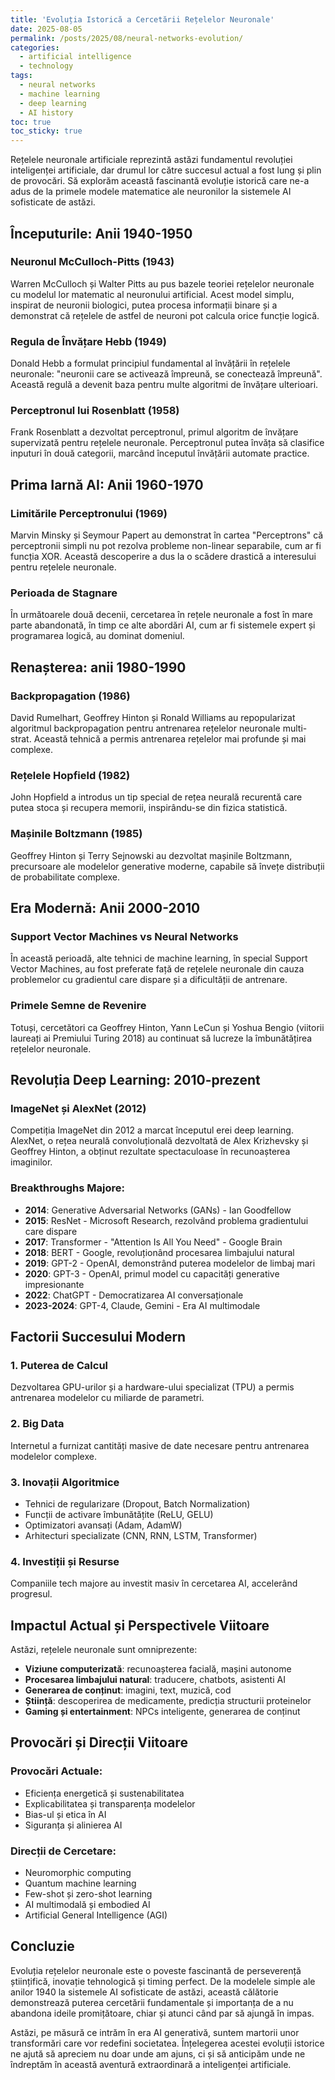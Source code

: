 ```yaml
---
title: 'Evoluția Istorică a Cercetării Rețelelor Neuronale'
date: 2025-08-05
permalink: /posts/2025/08/neural-networks-evolution/
categories:
  - artificial intelligence
  - technology
tags:
  - neural networks
  - machine learning
  - deep learning
  - AI history
toc: true
toc_sticky: true
---
```


Rețelele neuronale artificiale reprezintă astăzi fundamentul revoluției inteligenței artificiale, dar drumul lor către succesul actual a fost lung și plin de provocări. Să explorăm această fascinantă evoluție istorică care ne-a adus de la primele modele matematice ale neuronilor la sistemele AI sofisticate de astăzi.

## Începuturile: Anii 1940-1950

### Neuronul McCulloch-Pitts (1943)
Warren McCulloch și Walter Pitts au pus bazele teoriei rețelelor neuronale cu modelul lor matematic al neuronului artificial. Acest model simplu, inspirat de neuronii biologici, putea procesa informații binare și a demonstrat că rețelele de astfel de neuroni pot calcula orice funcție logică.

### Regula de Învățare Hebb (1949)
Donald Hebb a formulat principiul fundamental al învățării în rețelele neuronale: "neuronii care se activează împreună, se conectează împreună". Această regulă a devenit baza pentru multe algoritmi de învățare ulterioari.

### Perceptronul lui Rosenblatt (1958)
Frank Rosenblatt a dezvoltat perceptronul, primul algoritm de învățare supervizată pentru rețelele neuronale. Perceptronul putea învăța să clasifice inputuri în două categorii, marcând începutul învățării automate practice.

## Prima Iarnă AI: Anii 1960-1970

### Limitările Perceptronului (1969)
Marvin Minsky și Seymour Papert au demonstrat în cartea "Perceptrons" că perceptronii simpli nu pot rezolva probleme non-linear separabile, cum ar fi funcția XOR. Această descoperire a dus la o scădere drastică a interesului pentru rețelele neuronale.

### Perioada de Stagnare
În următoarele două decenii, cercetarea în rețele neuronale a fost în mare parte abandonată, în timp ce alte abordări AI, cum ar fi sistemele expert și programarea logică, au dominat domeniul.

## Renașterea: anii 1980-1990

### Backpropagation (1986)
David Rumelhart, Geoffrey Hinton și Ronald Williams au repopularizat algoritmul backpropagation pentru antrenarea rețelelor neuronale multi-strat. Această tehnică a permis antrenarea rețelelor mai profunde și mai complexe.

### Rețelele Hopfield (1982)
John Hopfield a introdus un tip special de rețea neurală recurentă care putea stoca și recupera memorii, inspirându-se din fizica statistică.

### Mașinile Boltzmann (1985)
Geoffrey Hinton și Terry Sejnowski au dezvoltat mașinile Boltzmann, precursoare ale modelelor generative moderne, capabile să învețe distribuții de probabilitate complexe.

## Era Modernă: Anii 2000-2010

### Support Vector Machines vs Neural Networks
În această perioadă, alte tehnici de machine learning, în special Support Vector Machines, au fost preferate față de rețelele neuronale din cauza problemelor cu gradientul care dispare și a dificultății de antrenare.

### Primele Semne de Revenire
Totuși, cercetători ca Geoffrey Hinton, Yann LeCun și Yoshua Bengio (viitorii laureați ai Premiului Turing 2018) au continuat să lucreze la îmbunătățirea rețelelor neuronale.

## Revoluția Deep Learning: 2010-prezent

### ImageNet și AlexNet (2012)
Competiția ImageNet din 2012 a marcat începutul erei deep learning. AlexNet, o rețea neurală convoluțională dezvoltată de Alex Krizhevsky și Geoffrey Hinton, a obținut rezultate spectaculoase în recunoașterea imaginilor.

### Breakthroughs Majore:
- **2014**: Generative Adversarial Networks (GANs) - Ian Goodfellow
- **2015**: ResNet - Microsoft Research, rezolvând problema gradientului care dispare
- **2017**: Transformer - "Attention Is All You Need" - Google Brain
- **2018**: BERT - Google, revoluționând procesarea limbajului natural
- **2019**: GPT-2 - OpenAI, demonstrând puterea modelelor de limbaj mari
- **2020**: GPT-3 - OpenAI, primul model cu capacități generative impresionante
- **2022**: ChatGPT - Democratizarea AI conversaționale
- **2023-2024**: GPT-4, Claude, Gemini - Era AI multimodale

## Factorii Succesului Modern

### 1. Puterea de Calcul
Dezvoltarea GPU-urilor și a hardware-ului specializat (TPU) a permis antrenarea modelelor cu miliarde de parametri.

### 2. Big Data
Internetul a furnizat cantități masive de date necesare pentru antrenarea modelelor complexe.

### 3. Inovații Algoritmice
- Tehnici de regularizare (Dropout, Batch Normalization)
- Funcții de activare îmbunătățite (ReLU, GELU)
- Optimizatori avansați (Adam, AdamW)
- Arhitecturi specializate (CNN, RNN, LSTM, Transformer)

### 4. Investiții și Resurse
Companiile tech majore au investit masiv în cercetarea AI, accelerând progresul.

## Impactul Actual și Perspectivele Viitoare

Astăzi, rețelele neuronale sunt omniprezente:
- **Viziune computerizată**: recunoașterea facială, mașini autonome
- **Procesarea limbajului natural**: traducere, chatbots, asistenti AI
- **Generarea de conținut**: imagini, text, muzică, cod
- **Știință**: descoperirea de medicamente, predicția structurii proteinelor
- **Gaming și entertainment**: NPCs inteligente, generarea de conținut

## Provocări și Direcții Viitoare

### Provocări Actuale:
- Eficiența energetică și sustenabilitatea
- Explicabilitatea și transparența modelelor
- Bias-ul și etica în AI
- Siguranța și alinierea AI

### Direcții de Cercetare:
- Neuromorphic computing
- Quantum machine learning
- Few-shot și zero-shot learning
- AI multimodală și embodied AI
- Artificial General Intelligence (AGI)

## Concluzie

Evoluția rețelelor neuronale este o poveste fascinantă de perseverență științifică, inovație tehnologică și timing perfect. De la modelele simple ale anilor 1940 la sistemele AI sofisticate de astăzi, această călătorie demonstrează puterea cercetării fundamentale și importanța de a nu abandona ideile promițătoare, chiar și atunci când par să ajungă în impas.

Astăzi, pe măsură ce intrăm în era AI generativă, suntem martorii unor transformări care vor redefini societatea. Înțelegerea acestei evoluții istorice ne ajută să apreciem nu doar unde am ajuns, ci și să anticipăm unde ne îndreptăm în această aventură extraordinară a inteligenței artificiale.

